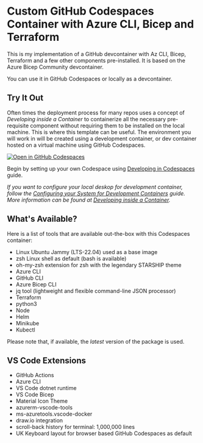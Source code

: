 # Custom GitHub Codespaces Container with Azure CLI, Bicep and Terraform

This is my implementation of a GitHub devcontainer with Az CLI, Bicep, Terraform and a few other components pre-installed. It is based on the Azure Bicep Community devcontainer.

You can use it in GitHub Codespaces or locally as a devcontainer.

## Try It Out

Often times the deployment process for many repos uses a concept of *Developing inside a Container* to containerize all the necessary pre-requisite component without requiring them to be installed on the local machine. This is where this template can be useful. The environment you will work in will be created using a development container, or dev container hosted on a virtual machine using GitHub Codespaces.

[![Open in GitHub Codespaces](https://github.com/codespaces/badge.svg)](https://codespaces.new/oliverlabs/azdevcont)

Begin by setting up your own Codespace using [Developing in Codespaces](docs/developing_in_codespaces.md) guide.

*If you want to configure your local deskop for development container, follow the [Configuring your System for Development Containers](/docs/configure_local_dev_environment.md) guide. More information can be found at [Developing inside a Container](https://code.visualstudio.com/docs/remote/containers).*

## What's Available?

Here is a list of tools that are available out-the-box with this Codespaces container:

- Linux Ubuntu Jammy (LTS-22.04) used as a base image
- zsh Linux shell as default (bash is available)
- oh-my-zsh extension for zsh with the legendary STARSHIP theme
- Azure CLI
- GitHub CLI
- Azure Bicep CLI
- jq tool (lightweight and flexible command-line JSON processor)
- Terraform
- python3
- Node
- Helm
- Minikube
- Kubectl

Please note that, if available, the *latest* version of the package is used.

## VS Code Extensions

- GitHub Actions
- Azure CLI
- VS Code dotnet runtime
- VS Code Bicep
- Material Icon Theme
- azurerm-vscode-tools
- ms-azuretools.vscode-docker
- draw.io integration
- scroll-back history for terminal: 1,000,000 lines
- UK Keyboard layout for browser based GitHub Codespaces as default
